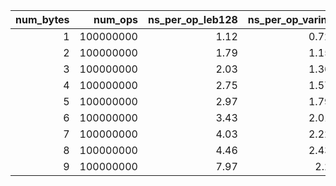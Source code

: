 |   num_bytes |   num_ops |   ns_per_op_leb128 |   ns_per_op_varint |   ns_per_op_varint_read |   ns_per_op_varint_read_buf |
|------------:|----------:|-------------------:|-------------------:|------------------------:|----------------------------:|
|           1 | 100000000 |               1.12 |               0.72 |                    2.4  |                        1    |
|           2 | 100000000 |               1.79 |               1.15 |                    5.43 |                        1.07 |
|           3 | 100000000 |               2.03 |               1.36 |                    7.62 |                        1.37 |
|           4 | 100000000 |               2.75 |               1.57 |                    7.42 |                        1.39 |
|           5 | 100000000 |               2.97 |               1.79 |                    7.65 |                        1.8  |
|           6 | 100000000 |               3.43 |               2.01 |                    7.61 |                        2.02 |
|           7 | 100000000 |               4.03 |               2.22 |                    7.62 |                        2.24 |
|           8 | 100000000 |               4.46 |               2.43 |                    7.4  |                        2.24 |
|           9 | 100000000 |               7.97 |               2.2  |                    5.27 |                        2.43 |
